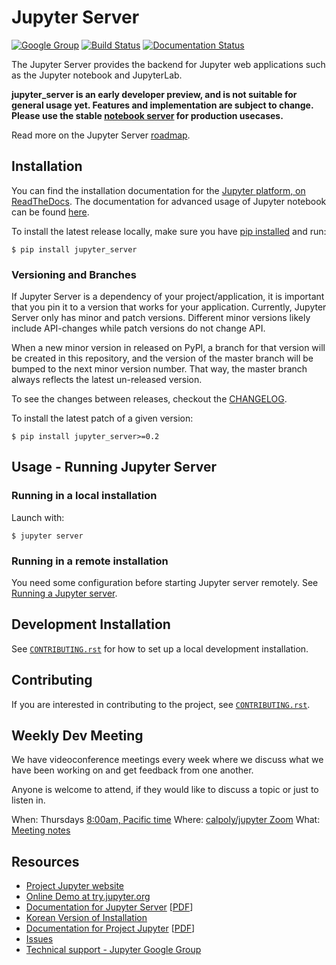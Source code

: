 # Jupyter Server

[![Google Group](https://img.shields.io/badge/-Google%20Group-lightgrey.svg)](https://groups.google.com/forum/#!forum/jupyter)
[![Build Status](https://github.com/jupyter/jupyter_server/workflows/CI/badge.svg)](https://github.com/jupyter/jupyter_server/actions)
[![Documentation Status](https://readthedocs.org/projects/jupyter-server/badge/?version=latest)](http://jupyter-server.readthedocs.io/en/latest/?badge=latest)

The Jupyter Server provides the backend for Jupyter web applications such as
the Jupyter notebook and JupyterLab.

**jupyter_server is an early developer preview, and is not suitable for general
usage yet. Features and implementation are subject to change. Please use the
stable [notebook server](https://github.com/jupyter/notebook) for production
usecases.**

Read more on the Jupyter Server [roadmap](https://github.com/jupyter/jupyter_server/issues/127).

## Installation

You can find the installation documentation for the
[Jupyter platform, on ReadTheDocs](https://jupyter.readthedocs.io/en/latest/install.html).
The documentation for advanced usage of Jupyter notebook can be found
[here](https://jupyter-server.readthedocs.io/en/latest/).

To install the latest release locally, make sure you have
[pip installed](https://pip.readthedocs.io/en/stable/installing/) and run:

    $ pip install jupyter_server

### Versioning and Branches

If Jupyter Server is a dependency of your project/application, it is important that you pin it to a version that works for your application. Currently, Jupyter Server only has minor and patch versions. Different minor versions likely include API-changes while patch versions do not change API.

When a new minor version in released on PyPI, a branch for that version will be created in this repository, and the version of the master branch will be bumped to the next minor version number. That way, the master branch always reflects the latest un-released version.

To see the changes between releases, checkout the [CHANGELOG](https://github.com/jupyter/jupyter_server/blob/master/CHANGELOG.md).

To install the latest patch of a given version:

    $ pip install jupyter_server>=0.2

## Usage - Running Jupyter Server

### Running in a local installation

Launch with:

    $ jupyter server

### Running in a remote installation

You need some configuration before starting Jupyter server remotely. See [Running a Jupyter server](http://jupyter-server.readthedocs.io/en/stable/public_server.html).

## Development Installation

See [`CONTRIBUTING.rst`](CONTRIBUTING.rst) for how to set up a local development installation.

## Contributing

If you are interested in contributing to the project, see [`CONTRIBUTING.rst`](CONTRIBUTING.rst).

## Weekly Dev Meeting

We have videoconference meetings every week where we discuss what we have been working on and get feedback from one another.

Anyone is welcome to attend, if they would like to discuss a topic or just to listen in.

When: Thursdays [8:00am, Pacific time](https://www.thetimezoneconverter.com/?t=8%3A00%20am&tz=San%20Francisco&)
Where: [calpoly/jupyter Zoom](https://calpoly.zoom.us/my/jupyter)
What: [Meeting notes](https://github.com/jupyter/jupyter_server/issues/126)

## Resources

- [Project Jupyter website](https://jupyter.org)
- [Online Demo at try.jupyter.org](https://try.jupyter.org)
- [Documentation for Jupyter Server](https://jupyter-server.readthedocs.io/en/latest/) [[PDF](https://media.readthedocs.org/pdf/jupyter-server/latest/jupyter-server.pdf)]
- [Korean Version of Installation](https://github.com/ChungJooHo/Jupyter_Kor_doc/)
- [Documentation for Project Jupyter](https://jupyter.readthedocs.io/en/latest/index.html) [[PDF](https://media.readthedocs.org/pdf/jupyter/latest/jupyter.pdf)]
- [Issues](https://github.com/jupyter/jupyter-server/issues)
- [Technical support - Jupyter Google Group](https://groups.google.com/forum/#!forum/jupyter)
